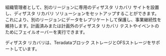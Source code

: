 組織管理者として、別のリージョンに専用のディザスタ リカバリ サイトを設置し、ディザスタ リカバリ ソリューションをセットアップすることができます。これにより、別のリージョンにデータをレプリケートして保護し、事業継続性を維持します。計画済みまたは計画外のディザスタ リカバリ テストやイベントのためにフェイルオーバーを実行できます。

ディザスタ リカバリは、Teradataブロック ストレージとOFSストレージをサポートしています。

